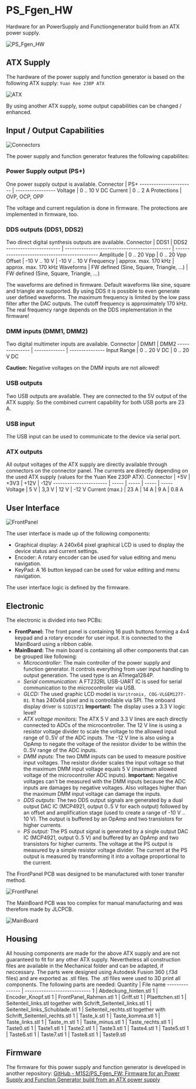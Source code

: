 # PS_Fgen_HW
Hardware for an PowerSupply and Functiongenerator build from an ATX power supply.

![PS_Fgen_HW](/Images/HW_complete.jpg)

## ATX Supply
The hardware of the power supply and function generator is based on the following ATX supply:
``Yuan Kee 230P ATX``

![ATX](/Images/HW_ATX_Label.jpg)

By using another ATX supply, some output capabilities can be changed / enhanced.

## Input / Output Capabilities

![Connectors](/Images/HW_Connectors.jpg)

The power supply and function generator features the following capabilites:

### Power Supply output (PS+)
One power supply output is available.
Connector		| PS+
-----------------------	| -----------------
Voltage			| 0 .. 10 V DC
Current			| 0 .. 2 A
Protections		| OVP, OCP, OPP

The voltage and current regulation is done in firmware.
The protections are implemented in firmware, too.

### DDS outputs (DDS1, DDS2)
Two direct digital synthesis outputs are available.
Connector		| DDS1						| DDS2
-----------------------	| ---------------------------------------------	| ---------------------------------------------
Amplitude		| 0 .. 20 Vpp					| 0 .. 20 Vpp
Offset			| -10 V .. 10 V					| -10 V .. 10 V
Frequency		| approx. max. 170 kHz				| approx. max. 170 kHz
Waveforms		| FW defined (Sine, Square, Triangle, ...)	| FW defined (Sine, Square, Triangle, ...)

The waveforms are defined in firmware. Default waveforms like sine, square and triangle are supported. By using DDS it is possible to even generate user defined waveforms.
The maximum frequency is limited by the low pass filter after the DAC outputs. The cutoff frequency is approximately 170 kHz. The real frequency range depends on the DDS implementation in the firmware!

### DMM inputs (DMM1, DMM2)
Two digital multimeter inputs are available.
Connector	| DMM1		| DMM2
---------------	| -------------	| ---------------
Input Range	| 0 .. 20 V DC	| 0 .. 20 V DC

**Caution:** Negative voltages on the DMM inputs are not allowed!

### USB outputs
Two USB outputs are available. They are connected to the 5V output of the ATX supply. So the combined current capability for both USB ports are 23 A.

### USB input
The USB input can be used to communicate to the device via serial port.

### ATX outputs
All output voltages of the ATX supply are directly available through connectors on the connector panel. The currents are directly depending on the used ATX supply (values for the Yuan Kee 230P ATX).
Connector		| +5V	| +3V3	| +12V	| -12V
-----------------------	| -----	| -----	| -----	| -----
Voltage			| 5 V	| 3,3 V	| 12 V	| -12 V
Current (max.)		| 23 A	| 14 A	| 9 A	| 0.8 A

## User Interface

![FrontPanel](/Images/HW_FrontPanel.jpg)

The user interface is made up of the following components:
- Graphical display: A 240x64 pixel graphical LCD is used to display the device status and current settings.
- Encoder: A rotary encoder can be used for value editing and menu navigation.
- KeyPad: A 16 button keypad can be used for value editing and menu navigation.

The user interface logic is defined by the firmware.

## Electronic
The electronic is divided into two PCBs:
- **FrontPanel:** The front panel is containing 16 push buttons forming a 4x4 keypad and a rotary encoder for user input. It is connected to the MainBoard using a ribbon cable.
- **MainBoard:** The main board is containing all other components that can be grouped like following:
	- *Microcontroller*: The main controller of the power supply and function generator. It controls everything from user input handling to output generation. The used type is an ATmega1284P.
	- *Serial communication:* A FT232RL USB-UART IC is used for serial communication to the microcontroller via USB.
	- *GLCD:* The used graphic LCD model is ``Varitronix, COG-VLGEM1277-01``. It has 240x64 pixel and is controllable via SPI. The onboard display driver is ``S1D15721`` **Important:** The display uses a 3.3 V logic level!
	- *ATX voltage monitors:* The ATX 5 V and 3.3 V lines are each directly connected to ADCs of the microcontroller. The 12 V line is using a resistor voltage divider to scale the voltage to the allowed input range of 0..5V of the ADC inputs. The -12 V line is also using a OpAmp to negate the voltage of the resistor divider to be within the 0..5V range of the ADC inputs.
	- *DMM inputs:* The two DMM inputs can be used to measure positive input voltages. The resistor divider scales the input voltage so that the maximum DMM input voltage equals 5 V (maximum allowed voltage of the microcontroller ADC inputs).  **Important:** Negative voltages can't be measured with the DMM inputs because the ADC inputs are damages by negative voltages. Also voltages higher than the maximum DMM input voltage can damage the inputs.
	- *DDS outputs:* The two DDS output signals are generated by a dual output DAC IC (MCP4921, output 0..5 V for each output) followed by an offset and amplification stage (used to create a range of -10 V .. 10 V). The output is buffered by an OpAmp and two transistors for higher currents.
	- *PS output:* The PS output signal is generated by a single output DAC IC (MCP4921, output 0..5 V) and buffered by an OpAmp and two transistors for higher currents. The voltage at the PS output is measured by a simple resistor voltage divider. The current at the PS output is measured by transforming it into a voltage proportional to the current.

The FrontPanel PCB was designed to be manufactured with toner transfer method.

![FrontPanel](/Images/HW_KeyPad_PCB_Front.jpg)

The MainBoard PCB was too complex for manual manufacturing and was therefore made by JLCPCB. 

![MainBoard](/Images/HW_MainBoard.jpg)

## Housing
All housing components are made for the above ATX supply and are not guaranteed to fit for any other ATX supply. Nevertheless all construction files are available in the Mechanical folder and can be adapted, if neccessary.
The parts were designed using Autodesk Fusion 360 (.f3d files) and are exported as .stl files.
The .stl files were used to 3D print all components.
The following parts are needed:
Quantity	| File name	
---------------	| ----------------------------
1 		| Abdeckung_hinten.stl
1		| Encoder_Knopf.stl
1		| FrontPanel_Rahmen.stl
1		| Griff.stl
1		| Plaettchen.stl
1		| Seitenteil_links.stl together with Schrift_Seitenteil_links.stl
1		| Seitenteil_links_Schublade.stl
1		| Seitenteil_rechts.stl together with Schrift_Seitenteil_rechts.stl
1		| Taste_k.stl
1		| Taste_komma.stl
1		| Taste_links.stl
1		| Taste_m.stl
1		| Taste_minus.stl
1		| Taste_rechts.stl
1		| Taste0.stl
1		| Taste1.stl
1		| Taste2.stl
1		| Taste3.stl
1		| Taste4.stl
1		| Taste5.stl
1		| Taste6.stl
1		| Taste7.stl
1		| Taste8.stl
1		| Taste9.stl

## Firmware
The firmware for this power supply and function generator is developed in another repository:
[GitHub - M1S2/PS_Fgen_FW: Firmware for an Power Supply and Function Generator build from an ATX power supply](https://github.com/M1S2/PS_Fgen_FW)